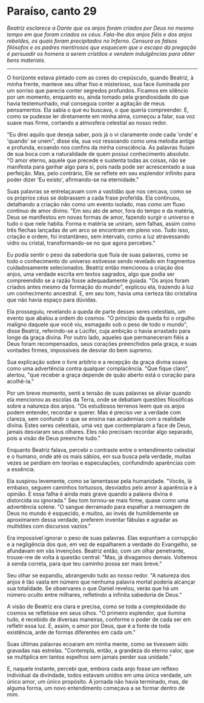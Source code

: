 # Paraíso, canto 29

_Beatriz esclarece a Dante que os anjos foram criados por Deus no mesmo tempo em que foram criados os céus. Fala-lhe dos anjos fiéis e dos anjos rebeldes, os quais foram precipitados no Inferno. Censura os falsos filósofos e os padres mentirosos que esquecem que o escopo da pregação é persuadir os homens a serem cristãos e vendem indulgências para obter bens materiais._

---

O horizonte estava pintado com as cores do crepúsculo, quando Beatriz, à minha frente, manteve seu olhar fixo e misterioso, sua face iluminada por um sorriso que parecia conter segredos profundos. Ficamos em silêncio por um momento, enquanto eu, ainda tomado pela grandiosidade do que havia testemunhado, mal conseguia conter a agitação de meus pensamentos. Ela sabia o que eu buscava, o que queria compreender. E, como se pudesse ler diretamente em minha alma, começou a falar, sua voz suave mas firme, cortando a atmosfera celestial ao nosso redor.

"Eu direi aquilo que deseja saber, pois já o vi claramente onde cada 'onde' e 'quando' se unem", disse ela, sua voz ressoando como uma melodia antiga e profunda, ecoando nos confins da minha consciência. As palavras fluíam de sua boca com a naturalidade de quem possui conhecimento absoluto. "O amor eterno, aquele que precede e sustenta todas as coisas, não se manifesta para ganhar algo para si, pois nada pode ser acrescentado a sua perfeição. Mas, pelo contrário, Ele se reflete em seu esplendor infinito para poder dizer 'Eu existo', afirmando-se na eternidade."

Suas palavras se entrelaçavam com a vastidão que nos cercava, como se os próprios céus se dobrassem a cada frase proferida. Ela continuou, detalhando a criação não como um evento isolado, mas como um fluxo contínuo de amor divino. "Em seu ato de amor, fora do tempo e da matéria, Deus se manifestou em novas formas de amor, fazendo surgir o universo e tudo o que nele habita. Forma e matéria se uniram, sem falhas, assim como três flechas lançadas de um arco se encontram em pleno voo. Tudo isso, criação e ordem, foi instantâneo, sem intervalo, como a luz atravessando vidro ou cristal, transformando-se no que agora percebes."

Eu podia sentir o peso da sabedoria que fluía de suas palavras, como se todo o conhecimento do universo estivesse sendo revelado em fragmentos cuidadosamente selecionados. Beatriz então mencionou a criação dos anjos, uma verdade escrita em textos sagrados, algo que podia ser compreendido se a razão fosse adequadamente guiada. "Os anjos foram criados antes mesmo da formação do mundo", explicou ela, trazendo à luz um conhecimento ancestral. E, em seu tom, havia uma certeza tão cristalina que não havia espaço para dúvidas.

Ela prosseguiu, revelando a queda de parte desses seres celestiais, um evento que abalou a ordem do cosmos. "O princípio da queda foi o orgulho maligno daquele que você viu, esmagado sob o peso de todo o mundo", disse Beatriz, referindo-se a Lúcifer, cuja ambição o havia arrastado para longe da graça divina. Por outro lado, aqueles que permaneceram fiéis a Deus foram recompensados, seus corações preenchidos pela graça, e suas vontades firmes, impossíveis de desviar do bem supremo.

Sua explicação sobre o livre arbítrio e a recepção da graça divina soava como uma advertência contra qualquer complacência. "Que fique claro", alertou, "que receber a graça depende de quão aberto está o coração para acolhê-la."

Por um breve momento, senti a tensão de suas palavras se aliviar quando ela mencionou as escolas da Terra, onde se debatiam questões filosóficas sobre a natureza dos anjos. "Os estudiosos terrenos leem que os anjos podem entender, recordar e querer. Mas é preciso ver a verdade com clareza, sem confundir o que se ensina nas academias com a realidade divina. Estes seres celestiais, uma vez que contemplaram a face de Deus, jamais desviaram seus olhares. Eles não precisam recordar algo separado, pois a visão de Deus preenche tudo."

Enquanto Beatriz falava, percebi o contraste entre o entendimento celestial e o humano, onde até os mais sábios, em sua busca pela verdade, muitas vezes se perdiam em teorias e especulações, confundindo aparências com a essência.

Ela suspirou levemente, como se lamentasse pela humanidade. "Vocês, lá embaixo, seguem caminhos tortuosos, desviados pelo amor à aparência e à opinião. E essa falha é ainda mais grave quando a palavra divina é distorcida ou ignorada." Seu tom tornou-se mais firme, quase como uma advertência solene. "O sangue derramado para espalhar a mensagem de Deus no mundo é esquecido, e muitos, ao invés de humildemente se aproximarem dessa verdade, preferem inventar fábulas e agradar as multidões com discursos vazios."

Era impossível ignorar o peso de suas palavras. Elas expunham a corrupção e a negligência dos que, em vez de espalharem a verdade do Evangelho, se afundavam em vãs invenções. Beatriz então, com um olhar penetrante, trouxe-me de volta à questão central: "Mas, já divagamos demais. Voltemos à senda correta, para que teu caminho possa ser mais breve."

Seu olhar se expandiu, abrangendo tudo ao nosso redor. "A natureza dos anjos é tão vasta em número que nenhuma palavra mortal poderia alcançar sua totalidade. Se observares o que Daniel revelou, verás que há um número oculto entre milhares, refletindo a infinita sabedoria de Deus."

A visão de Beatriz era clara e precisa, como se toda a complexidade do cosmos se refletisse em seus olhos. "O primeiro esplendor, que ilumina tudo, é recebido de diversas maneiras, conforme o poder de cada ser em refletir essa luz. E, assim, o amor por Deus, que é a fonte de toda existência, arde de formas diferentes em cada um."

Suas últimas palavras ecoaram em minha mente, como se tivessem sido gravadas nas estrelas. "Contempla, então, a grandeza do eterno valor, que se multiplica em tantos espelhos sem jamais perder sua unidade."

E, naquele instante, percebi que, embora cada anjo fosse um reflexo individual da divindade, todos estavam unidos em uma única verdade, um único amor, um único propósito. A jornada não havia terminado, mas, de alguma forma, um novo entendimento começava a se formar dentro de mim.